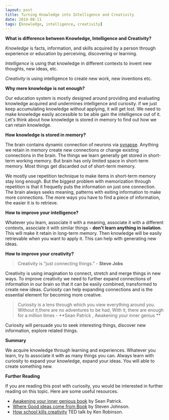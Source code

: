 ```yaml
---
layout: post
title: Turning Knowledge into Intelligence and Creativity
date: 2014-08-11
tags: [knowledge, intelligence, creativity]
---
```


**What is difference between Knowledge, Intelligence and Creativity?**

*Knowledge* is facts, information, and skills acquired by a person through experience or education by perceiving, discovering or learning. 

*Intelligence* is using that knowledge in different contexts to invent new thoughts, new ideas, etc. 

*Creativity* is using intelligence to create new work, new inventions etc.

**Why mere knowledge is not enough?**

Our education system is mostly designed around providing and evaluating knowledge acquired and undermines intelligence and curiosity. if we just keep accumulating knowledge without applying, it will get lost. We need to make knowledge easily accessible to be able gain the intelligence out of it. Let's think about how knowledge is stored in memory to find out how we can retain knowledge.

**How knowledge is stored in memory?**

The brain contains dynamic connection of neurons via [synapse](http://en.wikipedia.org/wiki/Neuron). Anything we retain in memory create new connections or change existing connections in the brain. The things we learn generally get stored in short-term working memory. But brain has only limited space in short-term memory. Most things get discarded out of short-term memory. 

We mostly use repetition technique to make items in short-term memory stay long enough. But the biggest problem with memorization through repetition is that it frequetly puts the information on just one connection. The brain always seeks meaning, patterns with exiting information to make more connections. The more ways you have to find a piece of information, the easier it is to retrieve.

**How to improve your intelligence?**

Whatever you learn, associate it with a meaning, associate it with a different contexts, associate it with similar things - **don't learn anything in isolation**. This will make it retain in long-term memory. Then knowledge will be easily retrievable when you want to apply it. This can help with generating new ideas.

**How to improve your creativity?**

> Creativity is “just connecting things.” - **Steve Jobs**

Creativity is using imagination to connect, stretch and merge things in new ways. To improve creativity we need to further expand connections of information in our brain so that it can be easily combined, transformed to create new ideas. *Curiosity* can help expanding connections and is the essential element for becoming more creative. 

> Curiosity is a lens through which you view everything around you. Without it,there are no adventures to be had, With it, there are enough for a million times - **Sean Patrick , Awakening your inner genius ** 

Curiosity will persuade you to seek interesting things, discover new information, explore related things. 

**Summary**

We acquire knowledge through learning and experiences. Whatever you learn, try to associate it with as many things you can. Always learn with curiosity to expand your knowledge, expand your ideas. You will able to create something new. 

**Further Reading**

If you are reading this post with curiosity, you would be interested in further reading on this topic. Here are some useful resources.

*  [Awakening your inner genious book](http://www.amazon.com/Awakening-Your-Inner-Genius-Patrick-ebook/dp/B00BERNZ4G) by Sean Patrick.
*  [Where Good ideas come from Book](http://www.amazon.com/Where-Good-Ideas-Come-Innovation-ebook/dp/B003ZK58TA) by Steven Johnson.
*  [How school kills creativity](http://www.ted.com/talks/ken_robinson_says_schools_kill_creativity) TED talk by Ken Robinson.


